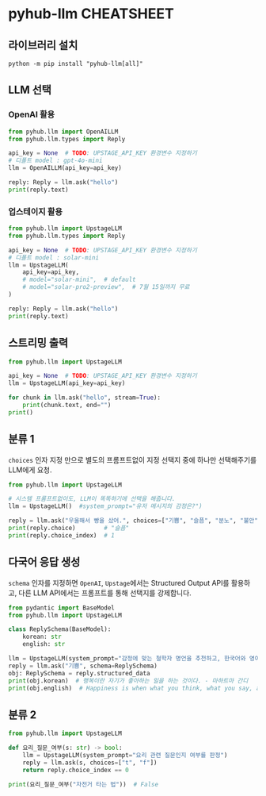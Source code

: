 # pyhub-llm CHEATSHEET

## 라이브러리 설치

```
python -m pip install "pyhub-llm[all]"
```

## LLM 선택

### OpenAI 활용

```python
from pyhub.llm import OpenAILLM
from pyhub.llm.types import Reply

api_key = None  # TODO: UPSTAGE_API_KEY 환경변수 지정하기
# 디폴트 model : gpt-4o-mini
llm = OpenAILLM(api_key=api_key)

reply: Reply = llm.ask("hello")
print(reply.text)
```

### 업스테이지 활용

```python
from pyhub.llm import UpstageLLM
from pyhub.llm.types import Reply

api_key = None  # TODO: UPSTAGE_API_KEY 환경변수 지정하기
# 디폴트 model : solar-mini
llm = UpstageLLM(
    api_key=api_key,
    # model="solar-mini",  # default
    # model="solar-pro2-preview",  # 7월 15일까지 무료
)

reply: Reply = llm.ask("hello")
print(reply.text)
```

## 스트리밍 출력

```python
from pyhub.llm import UpstageLLM

api_key = None  # TODO: UPSTAGE_API_KEY 환경변수 지정하기
llm = UpstageLLM(api_key=api_key)

for chunk in llm.ask("hello", stream=True):
    print(chunk.text, end="")
print()
```

## 분류 1

`choices` 인자 지정 만으로 별도의 프롬프트없이 지정 선택지 중에 하나만 선택해주기를 LLM에게 요청.

```python
from pyhub.llm import UpstageLLM

# 시스템 프롬프트없이도, LLM이 똑똑하기에 선택을 해줍니다.
llm = UpstageLLM()  #system_prompt="유저 메시지의 감정은?")

reply = llm.ask("우울해서 빵을 샀어.", choices=["기쁨", "슬픔", "분노", "불안", "무기력함"])
print(reply.choice)        # "슬픔"
print(reply.choice_index)  # 1
```

## 다국어 응답 생성

`schema` 인자를 지정하면 `OpenAI`, `Upstage`에서는 Structured Output API를 활용하고,
다른 LLM API에서는 프롬프트를 통해 선택지를 강제합니다.

```python
from pydantic import BaseModel
from pyhub.llm import UpstageLLM

class ReplySchema(BaseModel):
    korean: str
    english: str

llm = UpstageLLM(system_prompt="감정에 맞는 철학자 명언을 추천하고, 한국어와 영어로 제공해줘")
reply = llm.ask("기쁨", schema=ReplySchema)
obj: ReplySchema = reply.structured_data
print(obj.korean)  # 행복이란 자기가 좋아하는 일을 하는 것이다. - 마하트마 간디
print(obj.english)  # Happiness is when what you think, what you say, and what you do are in harmony. - Mahatma Gandhi
```

## 분류 2

```python
from pyhub.llm import UpstageLLM

def 요리_질문_여부(s: str) -> bool:
    llm = UpstageLLM(system_prompt="요리 관련 질문인지 여부를 판정")
    reply = llm.ask(s, choices=["t", "f"])
    return reply.choice_index == 0

print(요리_질문_여부("자전거 타는 법"))  # False
```
